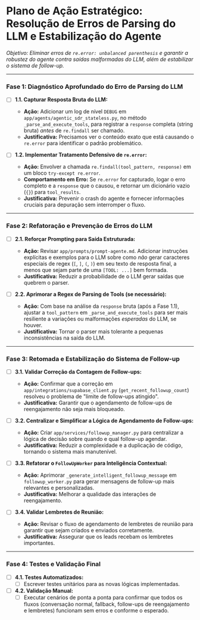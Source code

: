 # Plano de Ação Estratégico: Resolução de Erros de Parsing do LLM e Estabilização do Agente

*Objetivo: Eliminar erros de `re.error: unbalanced parenthesis` e garantir a robustez do agente contra saídas malformadas do LLM, além de estabilizar o sistema de follow-up.*

---

### Fase 1: Diagnóstico Aprofundado do Erro de Parsing do LLM

-   [ ] **1.1. Capturar Resposta Bruta do LLM:**
    -   **Ação:** Adicionar um log de nível `DEBUG` em `app/agents/agentic_sdr_stateless.py`, no método `_parse_and_execute_tools`, para registrar a `response` completa (string bruta) *antes* de `re.findall` ser chamado.
    -   **Justificativa:** Precisamos ver o conteúdo exato que está causando o `re.error` para identificar o padrão problemático.

-   [ ] **1.2. Implementar Tratamento Defensivo de `re.error`:**
    -   **Ação:** Envolver a chamada `re.findall(tool_pattern, response)` em um bloco `try-except re.error`.
    -   **Comportamento em Erro:** Se `re.error` for capturado, logar o erro completo e a `response` que o causou, e retornar um dicionário vazio (`{}`) para `tool_results`.
    -   **Justificativa:** Prevenir o crash do agente e fornecer informações cruciais para depuração sem interromper o fluxo.

---

### Fase 2: Refatoração e Prevenção de Erros do LLM

-   [ ] **2.1. Reforçar Prompting para Saída Estruturada:**
    -   **Ação:** Revisar `app/prompts/prompt-agente.md`. Adicionar instruções explícitas e exemplos para o LLM sobre como *não* gerar caracteres especiais de regex (`[`, `]`, `(`, `)`) em seu texto de resposta final, a menos que sejam parte de uma `[TOOL: ...]` bem formada.
    -   **Justificativa:** Reduzir a probabilidade de o LLM gerar saídas que quebrem o parser.

-   [ ] **2.2. Aprimorar a Regex de Parsing de Tools (se necessário):**
    -   **Ação:** Com base na análise da `response` bruta (após a Fase 1.1), ajustar a `tool_pattern` em `_parse_and_execute_tools` para ser mais resiliente a variações ou malformações *esperadas* do LLM, se houver.
    -   **Justificativa:** Tornar o parser mais tolerante a pequenas inconsistências na saída do LLM.

---

### Fase 3: Retomada e Estabilização do Sistema de Follow-up

-   [ ] **3.1. Validar Correção da Contagem de Follow-ups:**
    -   **Ação:** Confirmar que a correção em `app/integrations/supabase_client.py` (`get_recent_followup_count`) resolveu o problema de "limite de follow-ups atingido".
    -   **Justificativa:** Garantir que o agendamento de follow-ups de reengajamento não seja mais bloqueado.

-   [ ] **3.2. Centralizar e Simplificar a Lógica de Agendamento de Follow-ups:**
    -   **Ação:** Criar `app/services/followup_manager.py` para centralizar a lógica de decisão sobre quando e qual follow-up agendar.
    -   **Justificativa:** Reduzir a complexidade e a duplicação de código, tornando o sistema mais manutenível.

-   [ ] **3.3. Refatorar o `FollowUpWorker` para Inteligência Contextual:**
    -   **Ação:** Aprimorar `_generate_intelligent_followup_message` em `followup_worker.py` para gerar mensagens de follow-up mais relevantes e personalizadas.
    -   **Justificativa:** Melhorar a qualidade das interações de reengajamento.

-   [ ] **3.4. Validar Lembretes de Reunião:**
    -   **Ação:** Revisar o fluxo de agendamento de lembretes de reunião para garantir que sejam criados e enviados corretamente.
    -   **Justificativa:** Assegurar que os leads recebam os lembretes importantes.

---

### Fase 4: Testes e Validação Final

-   [ ] **4.1. Testes Automatizados:**
    -   [ ] Escrever testes unitários para as novas lógicas implementadas.
-   [ ] **4.2. Validação Manual:**
    -   [ ] Executar cenários de ponta a ponta para confirmar que todos os fluxos (conversação normal, fallback, follow-ups de reengajamento e lembretes) funcionam sem erros e conforme o esperado.

